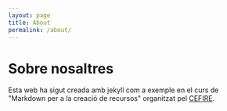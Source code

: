 ```yaml
---
layout: page
title: About
permalink: /about/
---
```


# Sobre nosaltres

Esta web ha sigut creada amb jekyll com a exemple en el curs de "Markdown per a la creació de recursos" organitzat pel [CEFIRE](http://cefire.edu.gva.es/).
